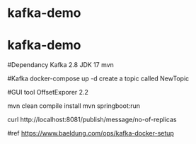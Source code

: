 # kafka-demo
# kafka-demo

#Dependancy
Kafka 2.8
JDK 17
mvn

#Kafka
docker-compose up -d
create a topic called NewTopic

#GUI tool
OffsetExporer 2.2

mvn clean compile install
mvn springboot:run

curl http://localhost:8081/publish/message/no-of-replicas

#ref
https://www.baeldung.com/ops/kafka-docker-setup
